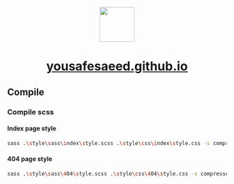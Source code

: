 <p align="center">
  <a href="https://yousafesaeed.github.io">
    <img src="assets/favicon.ico" width="80px">
  </a>
</p>

<h1 align="center">
  <a href="https://yousafesaeed.github.io">yousafesaeed.github.io</a>
</h1>

## Compile

### Compile scss

#### Index page style

```bash
sass .\style\sass\index\style.scss .\style\css\index\style.css -s compressed --no-source-map
```

#### 404 page style

```bash
sass .\style\sass\404\style.scss .\style\css\404\style.css -s compressed --no-source-map
```

